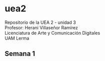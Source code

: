 # uea2
Repositorio de la UEA 2 - unidad 3  
Profesor: Herani Villaseñor Ramírez  
Licenciatura de Arte y Comunicación Digitales  
UAM Lerma  
## Semana 1

